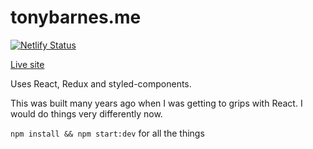 # tonybarnes.me

[![Netlify Status](https://api.netlify.com/api/v1/badges/cb91fd2f-c86d-42c6-898d-a3cdfb3cab90/deploy-status)](https://app.netlify.com/sites/tbp-portfolio/deploys)

[Live site](https://tonybarnes.me)

Uses React, Redux and styled-components.

This was built many years ago when I was getting to grips with React. I would do things very differently now.

`npm install && npm start:dev` for all the things

